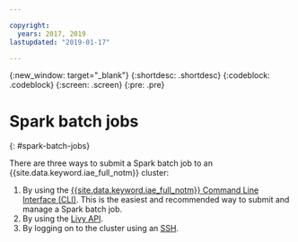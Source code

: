 ```yaml
---

copyright:
  years: 2017, 2019
lastupdated: "2019-01-17"

---
```


<!-- Attribute definitions -->
{:new_window: target="_blank"}
{:shortdesc: .shortdesc}
{:codeblock: .codeblock}
{:screen: .screen}
{:pre: .pre}

# Spark batch jobs
{: #spark-batch-jobs}

There are three ways to submit a Spark batch job to an {{site.data.keyword.iae_full_notm}} cluster:

1. By using the [{{site.data.keyword.iae_full_notm}} Command Line Interface (CLI)](/docs/cli?topic=analytics-engine-cli-plugin-CLI_analytics_engine). This is the easiest and recommended way to submit and manage a Spark batch job.
2. By using the [Livy API](/docs/services/AnalyticsEngine?topic=AnalyticsEngine-livy-api).
3. By logging on to the cluster using an [SSH](/docs/services/AnalyticsEngine?topic=AnalyticsEngine-ssh-connection).
